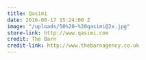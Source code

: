 ```yaml
---
title: Qasimi
date: 2016-08-17 15:24:00 Z
image: "/uploads/50%20-%20qasimi@2x.jpg"
store-link: http://www.qasimi.com
credit: The Barn
credit-link: http://www.thebarnagency.co.uk
---
```


